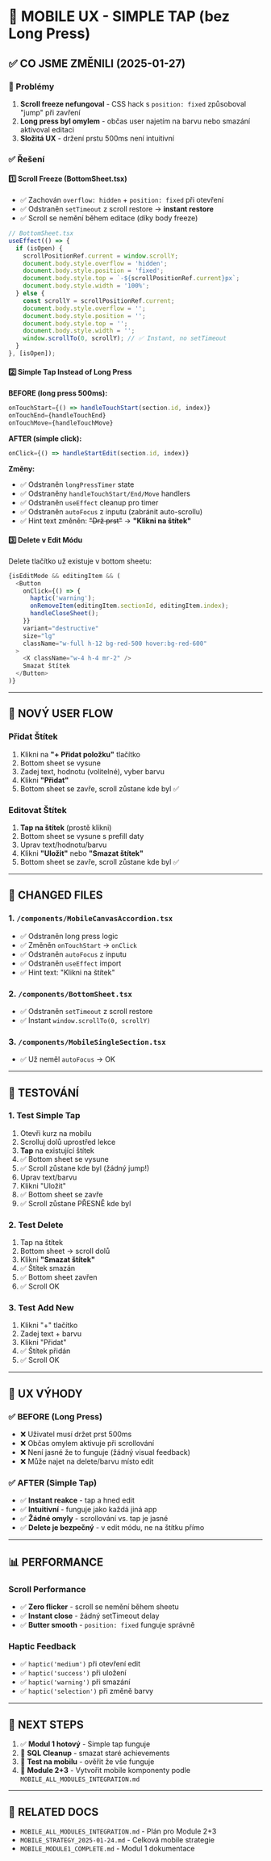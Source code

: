 # 📱 MOBILE UX - SIMPLE TAP (bez Long Press)

## ✅ CO JSME ZMĚNILI (2025-01-27)

### 🐛 Problémy
1. **Scroll freeze nefungoval** - CSS hack s `position: fixed` způsoboval "jump" při zavření
2. **Long press byl omylem** - občas user najetím na barvu nebo smazání aktivoval editaci
3. **Složitá UX** - držení prstu 500ms není intuitivní

### ✅ Řešení

#### 1️⃣ **Scroll Freeze** (BottomSheet.tsx)
- ✅ Zachován `overflow: hidden` + `position: fixed` při otevření
- ✅ Odstraněn `setTimeout` z scroll restore → **instant restore**
- ✅ Scroll se nemění během editace (díky body freeze)

```typescript
// BottomSheet.tsx
useEffect(() => {
  if (isOpen) {
    scrollPositionRef.current = window.scrollY;
    document.body.style.overflow = 'hidden';
    document.body.style.position = 'fixed';
    document.body.style.top = `-${scrollPositionRef.current}px`;
    document.body.style.width = '100%';
  } else {
    const scrollY = scrollPositionRef.current;
    document.body.style.overflow = '';
    document.body.style.position = '';
    document.body.style.top = '';
    document.body.style.width = '';
    window.scrollTo(0, scrollY); // ✅ Instant, no setTimeout
  }
}, [isOpen]);
```

#### 2️⃣ **Simple Tap Instead of Long Press**

**BEFORE (long press 500ms):**
```typescript
onTouchStart={() => handleTouchStart(section.id, index)}
onTouchEnd={handleTouchEnd}
onTouchMove={handleTouchMove}
```

**AFTER (simple click):**
```typescript
onClick={() => handleStartEdit(section.id, index)}
```

**Změny:**
- ✅ Odstraněn `longPressTimer` state
- ✅ Odstraněny `handleTouchStart/End/Move` handlers
- ✅ Odstraněn `useEffect` cleanup pro timer
- ✅ Odstraněn `autoFocus` z inputu (zabránit auto-scrollu)
- ✅ Hint text změněn: ~~"Drž prst"~~ → **"Klikni na štítek"**

#### 3️⃣ **Delete v Edit Módu**

Delete tlačítko už existuje v bottom sheetu:

```typescript
{isEditMode && editingItem && (
  <Button
    onClick={() => {
      haptic('warning');
      onRemoveItem(editingItem.sectionId, editingItem.index);
      handleCloseSheet();
    }}
    variant="destructive"
    size="lg"
    className="w-full h-12 bg-red-500 hover:bg-red-600"
  >
    <X className="w-4 h-4 mr-2" />
    Smazat štítek
  </Button>
)}
```

---

## 🎯 NOVÝ USER FLOW

### Přidat Štítek
1. Klikni na **"+ Přidat položku"** tlačítko
2. Bottom sheet se vysune
3. Zadej text, hodnotu (volitelné), vyber barvu
4. Klikni **"Přidat"**
5. Bottom sheet se zavře, scroll zůstane kde byl ✅

### Editovat Štítek
1. **Tap na štítek** (prostě klikni)
2. Bottom sheet se vysune s prefill daty
3. Uprav text/hodnotu/barvu
4. Klikni **"Uložit"** nebo **"Smazat štítek"**
5. Bottom sheet se zavře, scroll zůstane kde byl ✅

---

## 📁 CHANGED FILES

### 1. `/components/MobileCanvasAccordion.tsx`
- ✅ Odstraněn long press logic
- ✅ Změněn `onTouchStart` → `onClick`
- ✅ Odstraněn `autoFocus` z inputu
- ✅ Odstraněn `useEffect` import
- ✅ Hint text: "Klikni na štítek"

### 2. `/components/BottomSheet.tsx`
- ✅ Odstraněn `setTimeout` z scroll restore
- ✅ Instant `window.scrollTo(0, scrollY)`

### 3. `/components/MobileSingleSection.tsx`
- ✅ Už neměl `autoFocus` → OK

---

## 🧪 TESTOVÁNÍ

### 1. **Test Simple Tap**
1. Otevři kurz na mobilu
2. Scrolluj dolů uprostřed lekce
3. **Tap** na existující štítek
4. ✅ Bottom sheet se vysune
5. ✅ Scroll zůstane kde byl (žádný jump!)
6. Uprav text/barvu
7. Klikni "Uložit"
8. ✅ Bottom sheet se zavře
9. ✅ Scroll zůstane PŘESNĚ kde byl

### 2. **Test Delete**
1. Tap na štítek
2. Bottom sheet → scroll dolů
3. Klikni **"Smazat štítek"**
4. ✅ Štítek smazán
5. ✅ Bottom sheet zavřen
6. ✅ Scroll OK

### 3. **Test Add New**
1. Klikni "+" tlačítko
2. Zadej text + barvu
3. Klikni "Přidat"
4. ✅ Štítek přidán
5. ✅ Scroll OK

---

## 🎨 UX VÝHODY

### ✅ BEFORE (Long Press)
- ❌ Uživatel musí držet prst 500ms
- ❌ Občas omylem aktivuje při scrollování
- ❌ Není jasné že to funguje (žádný visual feedback)
- ❌ Může najet na delete/barvu místo edit

### ✅ AFTER (Simple Tap)
- ✅ **Instant reakce** - tap a hned edit
- ✅ **Intuitivní** - funguje jako každá jiná app
- ✅ **Žádné omyly** - scrollování vs. tap je jasné
- ✅ **Delete je bezpečný** - v edit módu, ne na štítku přímo

---

## 📊 PERFORMANCE

### Scroll Performance
- ✅ **Zero flicker** - scroll se nemění během sheetu
- ✅ **Instant close** - žádný setTimeout delay
- ✅ **Butter smooth** - `position: fixed` funguje správně

### Haptic Feedback
- ✅ `haptic('medium')` při otevření edit
- ✅ `haptic('success')` při uložení
- ✅ `haptic('warning')` při smazání
- ✅ `haptic('selection')` při změně barvy

---

## 🚀 NEXT STEPS

1. ✅ **Modul 1 hotový** - Simple tap funguje
2. 🔄 **SQL Cleanup** - smazat staré achievements
3. 🔄 **Test na mobilu** - ověřit že vše funguje
4. 🔄 **Module 2+3** - Vytvořit mobile komponenty podle `MOBILE_ALL_MODULES_INTEGRATION.md`

---

## 🎯 RELATED DOCS

- `MOBILE_ALL_MODULES_INTEGRATION.md` - Plán pro Module 2+3
- `MOBILE_STRATEGY_2025-01-24.md` - Celková mobile strategie
- `MOBILE_MODULE1_COMPLETE.md` - Modul 1 dokumentace
